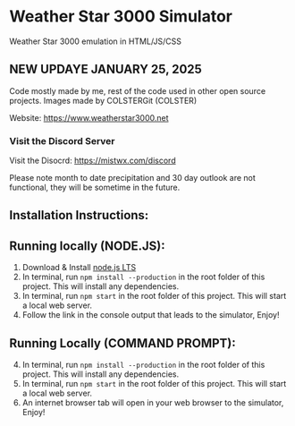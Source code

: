 # Weather Star 3000 Simulator
Weather Star 3000 emulation in HTML/JS/CSS

## NEW UPDAYE JANUARY 25, 2025

Code mostly made by me, rest of the code used in other open source projects.
Images made by COLSTERGit (COLSTER)

Website: https://www.weatherstar3000.net

### Visit the Discord Server
Visit the Disocrd: https://mistwx.com/discord

Please note month to date precipitation and 30 day outlook are not functional, they will be sometime in the future.

## Installation Instructions:
## Running locally (NODE.JS):
1. Download & Install [node.js LTS](https://nodejs.org/en/)
5. In terminal, run `npm install --production` in the root folder of this project. This will install any dependencies.
6. In terminal, run `npm start` in the root folder of this project. This will start a local web server.
7. Follow the link in the console output that leads to the simulator, Enjoy!

## Running Locally (COMMAND PROMPT):
4. In terminal, run `npm install --production` in the root folder of this project. This will install any dependencies.
5. In terminal, run `npm start` in the root folder of this project. This will start a local web server.
6. An internet browser tab will open in your web browser to the simulator, Enjoy!
